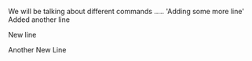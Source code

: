 We will be talking about different commands
.....
'Adding some more line'
Added another line



New line

Another New Line


